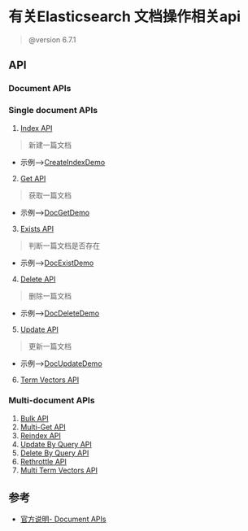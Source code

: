 # 有关Elasticsearch 文档操作相关api

> @version 6.7.1

## API

### Document APIs

### Single document APIs

1. [Index API]()
> 新建一篇文档                                    
* 示例-->[CreateIndexDemo](../../src/test/java/com/github/feifuzeng/middleware/elasticsearch/document/singal/DocIndexDemo.java)

2. [Get API]()
> 获取一篇文档
* 示例-->[DocGetDemo](../../src/test/java/com/github/feifuzeng/middleware/elasticsearch/document/singal/DocGetDemo.java)

3. [Exists API]()
> 判断一篇文档是否存在
* 示例-->[DocExistDemo](../../src/test/java/com/github/feifuzeng/middleware/elasticsearch/document/singal/DocExistDemo.java)

4. [Delete API]()
> 删除一篇文档
* 示例-->[DocDeleteDemo](../../src/test/java/com/github/feifuzeng/middleware/elasticsearch/document/singal/DocDeleteDemo.java)

5. [Update API]()
> 更新一篇文档
* 示例-->[DocUpdateDemo](../../src/test/java/com/github/feifuzeng/middleware/elasticsearch/document/singal/DocUpdateDemo.java)

6. [Term Vectors API]()

### Multi-document APIs
1. [Bulk API]()
2. [Multi-Get API]()
3. [Reindex API]()
4. [Update By Query API]()
5. [Delete By Query API]()
6. [Rethrottle API]()
7. [Multi Term Vectors API]()


## 参考

* [官方说明- Document APIs](https://www.elastic.co/guide/en/elasticsearch/client/java-rest/6.7/java-rest-high-supported-apis.html)
